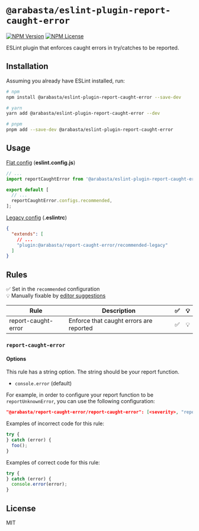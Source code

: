 # `@arabasta/eslint-plugin-report-caught-error`

[![NPM Version](https://img.shields.io/npm/v/%40arabasta%2Feslint-plugin-report-caught-error)](https://www.npmjs.com/package/@arabasta/eslint-plugin-report-caught-error)
[![NPM License](https://img.shields.io/npm/l/%40arabasta%2Feslint-plugin-report-caught-error)](https://github.com/CloudNStoyan/arabasta/blob/main/eslint-plugin-report-caught-error/LICENSE)

ESLint plugin that enforces caught errors in try/catches to be reported.

## Installation

Assuming you already have ESLint installed, run:

```sh
# npm
npm install @arabasta/eslint-plugin-report-caught-error --save-dev

# yarn
yarn add @arabasta/eslint-plugin-report-caught-error --dev

# pnpm
pnpm add --save-dev @arabasta/eslint-plugin-report-caught-error
```

## Usage

[Flat config](https://eslint.org/docs/latest/use/configure/configuration-files)
(**eslint.config.js**)

```js
// ...
import reportCaughtError from '@arabasta/eslint-plugin-report-caught-error';

export default [
  // ...
  reportCaughtError.configs.recommended,
];
```

[Legacy config](https://eslint.org/docs/latest/use/configure/configuration-files-deprecated)
(**.eslintrc**)

```json
{
  "extends": [
    // ...
    "plugin:@arabasta/report-caught-error/recommended-legacy"
  ]
}
```

## Rules

✅ Set in the `recommended` configuration\
💡 Manually fixable by [editor suggestions](https://eslint.org/docs/latest/developer-guide/working-with-rules#providing-suggestions)

| Rule                | Description                             | ✅  | 💡  |
| ------------------- | --------------------------------------- | :-: | :-: |
| report-caught-error | Enforce that caught errors are reported | ✅  | 💡  |

### `report-caught-error`

#### Options

This rule has a string option. The string should be your report function.

- `console.error` (default)

For example, in order to configure your report function to be `reportUnknownError`, you can use the following configuration:

```json
"@arabasta/report-caught-error/report-caught-error": [<severity>, "reportUnknownError"]
```

Examples of incorrect code for this rule:

```js
try {
} catch (error) {
  foo();
}
```

Examples of correct code for this rule:

```js
try {
} catch (error) {
  console.error(error);
}
```

## License

MIT
